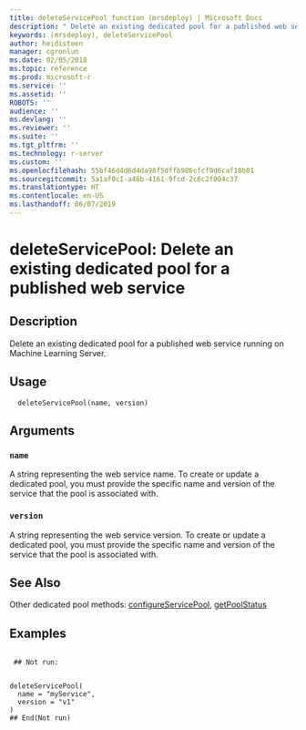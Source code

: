 ```yaml
---
title: deleteServicePool function (mrsdeploy) | Microsoft Docs
description: " Delete an existing dedicated pool for a published web service running on Machine Learning Server. "
keywords: (mrsdeploy), deleteServicePool
author: heidisteen
manager: cgronlun
ms.date: 02/05/2018
ms.topic: reference
ms.prod: microsoft-r
ms.service: ''
ms.assetid: ''
ROBOTS: ''
audience: ''
ms.devlang: ''
ms.reviewer: ''
ms.suite: ''
ms.tgt_pltfrm: ''
ms.technology: r-server
ms.custom: ''
ms.openlocfilehash: 55bf46d4d6d4da98f5dffb986cfcf9d6caf10b81
ms.sourcegitcommit: 5a1af0c1-a46b-4161-9fcd-2c6c2f004c37
ms.translationtype: HT
ms.contentlocale: en-US
ms.lasthandoff: 06/07/2019
---
```

 # <a name="deleteservicepool-delete-an-existing-dedicated-pool-for-a-published-web-service"></a>deleteServicePool: Delete an existing dedicated pool for a published web service 
 ## <a name="description"></a>Description

Delete an existing dedicated pool for a published web service running on Machine Learning Server.


 ## <a name="usage"></a>Usage

```   
  deleteServicePool(name, version)

```

 ## <a name="arguments"></a>Arguments



 ### `name`
 A string representing the web service name. To create or update  a dedicated pool, you must provide the specific name and version of the  service that the pool is associated with. 



 ### `version`
 A string representing the web service version. To create or  update a dedicated pool, you must provide the specific name and version of the  service that the pool is associated with. 



 ## <a name="see-also"></a>See Also

Other dedicated pool methods: [configureServicePool](ConfigureServicePool.md), [getPoolStatus](GetPoolStatus.md)

 ## <a name="examples"></a>Examples

 ```

  ## Not run:


deleteServicePool(
   name = "myService",
   version = "v1"
)
 ## End(Not run) 
```

